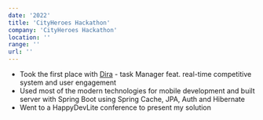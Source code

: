 ```yaml
---
date: '2022'
title: 'CityHeroes Hackathon'
company: 'CityHeroes Hackathon'
location: ''
range: ''
url: ''
---
```


- Took the first place with [Dira](https://github.com/AlbatovK/Dira) - task Manager feat. real-time competitive system and user engagement
- Used most of the modern technologies for mobile development and built server with Spring Boot using Spring Cache, JPA, Auth and Hibernate
- Went to a HappyDevLite conference to present my solution
